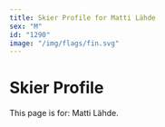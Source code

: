 ```yaml
---
title: Skier Profile for Matti Lähde
sex: "M"
id: "1290"
image: "/img/flags/fin.svg" 
---
```


# Skier Profile

This page is for: Matti Lähde.
    